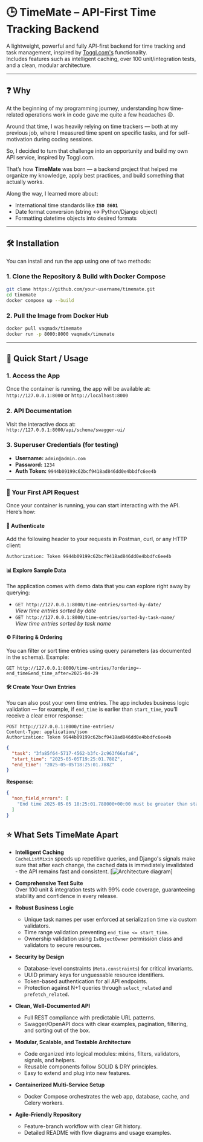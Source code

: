 # 🕒 TimeMate – API-First Time Tracking Backend

A lightweight, powerful and fully API-first backend for time tracking and task management, inspired by [Toggl.com's](https://toggl.com/) functionality.  
Includes features such as intelligent caching, over 100 unit/integration tests, and a clean, modular architecture.

---

## ❓ Why

At the beginning of my programming journey, understanding how time-related operations work in code gave me quite a few headaches 😉.

Around that time, I was heavily relying on time trackers — both at my previous job, where I measured time spent on specific tasks, and for self-motivation during coding sessions.

So, I decided to turn that challenge into an opportunity and build my own API service, inspired by Toggl.com.

That’s how **TimeMate** was born — a backend project that helped me organize my knowledge, apply best practices, and build something that actually works.

Along the way, I learned more about:

- International time standards like **`ISO 8601`**
- Date format conversion (string ↔ Python/Django object)
- Formatting datetime objects into desired formats

---

## 🛠️ Installation

You can install and run the app using one of two methods:

### 1. Clone the Repository & Build with Docker Compose
```bash
git clone https://github.com/your-username/timemate.git
cd timemate
docker compose up --build
```

### 2. Pull the Image from Docker Hub
```bash
docker pull vaqmadx/timemate
docker run -p 8000:8000 vaqmadx/timemate
```

---

## 🚀 Quick Start / Usage

### 1. Access the App
Once the container is running, the app will be available at:  
`http://127.0.0.1:8000` or `http://localhost:8000`

### 2. API Documentation
Visit the interactive docs at:  
`http://127.0.0.1:8000/api/schema/swagger-ui/`

### 3. Superuser Credentials (for testing)
- **Username:** `admin@admin.com`
- **Password:** `1234`
- **Auth Token:** `9944b09199c62bcf9418ad846dd0e4bbdfc6ee4b`

---

### 📡 Your First API Request

Once your container is running, you can start interacting with the API. Here’s how:

#### 🔐 Authenticate
Add the following header to your requests in Postman, curl, or any HTTP client:
```http
Authorization: Token 9944b09199c62bcf9418ad846dd0e4bbdfc6ee4b
```

#### 📊 Explore Sample Data
The application comes with demo data that you can explore right away by querying:

- `GET http://127.0.0.1:8000/time-entries/sorted-by-date/`  
  _View time entries sorted by date_
- `GET http://127.0.0.1:8000/time-entries/sorted-by-task-name/`  
  _View time entries sorted by task name_

#### ⚙️ Filtering & Ordering
You can filter or sort time entries using query parameters (as documented in the schema). Example:
```http
GET http://127.0.0.1:8000/time-entries/?ordering=-end_time&end_time_after=2025-04-29
```

#### 🛠 Create Your Own Entries
You can also post your own time entries. The app includes business logic validation — for example, if `end_time` is earlier than `start_time`, you’ll receive a clear error response:

```http
POST http://127.0.0.1:8000/time-entries/
Content-Type: application/json
Authorization: Token 9944b09199c62bcf9418ad846dd0e4bbdfc6ee4b
```

```json
{
  "task": "3fa85f64-5717-4562-b3fc-2c963f66afa6",
  "start_time": "2025-05-05T19:25:01.788Z",
  "end_time": "2025-05-05T18:25:01.788Z"
}
```

**Response:**
```json
{
  "non_field_errors": [
    "End time 2025-05-05 18:25:01.788000+00:00 must be greater than start time 2025-05-05 19:25:01.788000+00:00"
  ]
}
```

## ⭐ What Sets TimeMate Apart

- **Intelligent Caching**  
  `CacheListMixin` speeds up repetitive queries, and Django's signals make sure that after each change, the cached data is immediately invalidated - the API remains fast and consistent.
  [![Architecture diagram]((https://i.imgur.com/ejYuZhe.png))]
- **Comprehensive Test Suite**  
  Over 100 unit & integration tests with 99% code coverage, guaranteeing stability and confidence in every release.

- **Robust Business Logic**  
  - Unique task names per user enforced at serialization time via custom validators.  
  - Time range validation preventing `end_time <= start_time`.  
  - Ownership validation using `IsObjectOwner` permission class and validators to secure resources.

- **Security by Design**  
  - Database-level constraints (`Meta.constraints`) for critical invariants.  
  - UUID primary keys for unguessable resource identifiers.  
  - Token-based authentication for all API endpoints.  
  - Protection against N+1 queries through `select_related` and `prefetch_related`.

- **Clean, Well-Documented API**  
  - Full REST compliance with predictable URL patterns.  
  - Swagger/OpenAPI docs with clear examples, pagination, filtering, and sorting out of the box.

- **Modular, Scalable, and Testable Architecture**  
  - Code organized into logical modules: mixins, filters, validators, signals, and helpers.  
  - Reusable components follow SOLID & DRY principles.  
  - Easy to extend and plug into new features.

- **Containerized Multi-Service Setup**  
  - Docker Compose orchestrates the web app, database, cache, and Celery workers.

- **Agile-Friendly Repository**  
  - Feature-branch workflow with clear Git history.  
  - Detailed README with flow diagrams and usage examples.

